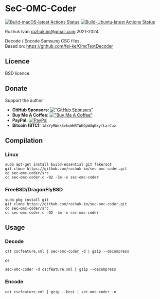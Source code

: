 # SeC-OMC-Coder

[![Build-macOS-latest Actions Status](https://github.com/rozhuk-im/sec-omc-coder/workflows/build-macos-latest/badge.svg)](https://github.com/rozhuk-im/sec-omc-coder/actions)
[![Build-Ubuntu-latest Actions Status](https://github.com/rozhuk-im/sec-omc-coder/workflows/build-ubuntu-latest/badge.svg)](https://github.com/rozhuk-im/sec-omc-coder/actions)


Rozhuk Ivan <rozhuk.im@gmail.com> 2021-2024

Decode / Encode Samsung CSC files.\
Based on: https://github.com/fei-ke/OmcTextDecoder


## Licence
BSD licence.


## Donate
Support the author
* **GitHub Sponsors:** [!["GitHub Sponsors"](https://camo.githubusercontent.com/220b7d46014daa72a2ab6b0fcf4b8bf5c4be7289ad4b02f355d5aa8407eb952c/68747470733a2f2f696d672e736869656c64732e696f2f62616467652f2d53706f6e736f722d6661666266633f6c6f676f3d47697448756225323053706f6e736f7273)](https://github.com/sponsors/rozhuk-im) <br/>
* **Buy Me A Coffee:** [!["Buy Me A Coffee"](https://www.buymeacoffee.com/assets/img/custom_images/orange_img.png)](https://www.buymeacoffee.com/rojuc) <br/>
* **PayPal:** [![PayPal](https://srv-cdn.himpfen.io/badges/paypal/paypal-flat.svg)](https://paypal.me/rojuc) <br/>
* **Bitcoin (BTC):** `1AxYyMWek5vhoWWRTWKQpWUqKxyfLarCuz` <br/>


## Compilation

### Linux
``` shell
sudo apt-get install build-essential git fakeroot
git clone https://github.com/rozhuk-im/sec-omc-coder.git
cd sec-omc-coder/src
cc sec-omc-coder.c -O2 -lm -o sec-omc-coder
```

### FreeBSD/DragonFlyBSD
``` shell
sudo pkg install git
git clone https://github.com/rozhuk-im/sec-omc-coder.git
cd sec-omc-coder/src
cc sec-omc-coder.c -O2 -lm -o sec-omc-coder
```


## Usage

### Decode
``` shell
cat cscfeature.xml | sec-omc-coder -d | gzip --decompress
```
or
``` shell
sec-omc-coder -d cscfeature.xml | gzip --decompress
```

### Encode
``` shell
cat cscfeature.xml | gzip --best | sec-omc-coder -e
```

